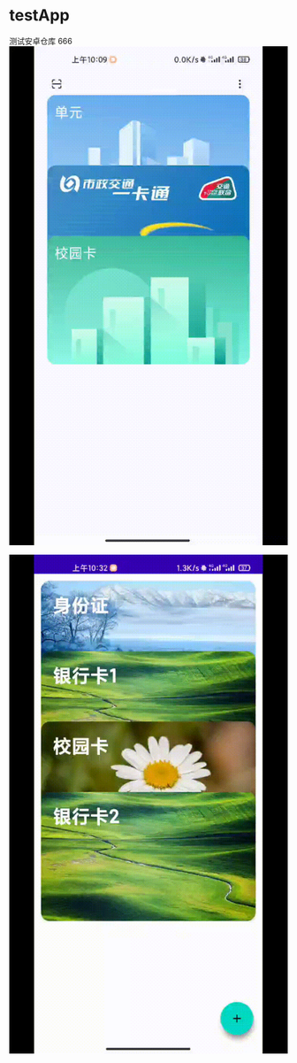 # testApp
测试安卓仓库
666
![image](https://github.com/Cod1ngR1der/testApp/blob/master/app/src/main/res/drawable/image12.gif)

![image](https://github.com/Cod1ngR1der/testApp/blob/master/app/src/main/res/drawable/image13.gif)


